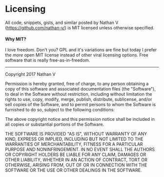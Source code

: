 # Licensing
All code, snippets, gists, and similar posted by Nathan V (https://github.com/nathan-v/) is MIT licensed unless otherwise specified.

#### Why MIT?
I love freedom. Don't you? GPL and it's variations are fine but today I prefer the _more_ open MIT license instead of other viral licensing options. Free software that is really free-as-in-freedom.

---
Copyright 2017 Nathan V

Permission is hereby granted, free of charge, to any person obtaining a copy of this software and associated documentation files (the "Software"), to deal in the Software without restriction, including without limitation the rights to use, copy, modify, merge, publish, distribute, sublicense, and/or sell copies of the Software, and to permit persons to whom the Software is furnished to do so, subject to the following conditions:

The above copyright notice and this permission notice shall be included in all copies or substantial portions of the Software.

THE SOFTWARE IS PROVIDED "AS IS", WITHOUT WARRANTY OF ANY KIND, EXPRESS OR IMPLIED, INCLUDING BUT NOT LIMITED TO THE WARRANTIES OF MERCHANTABILITY, FITNESS FOR A PARTICULAR PURPOSE AND NONINFRINGEMENT. IN NO EVENT SHALL THE AUTHORS OR COPYRIGHT HOLDERS BE LIABLE FOR ANY CLAIM, DAMAGES OR OTHER LIABILITY, WHETHER IN AN ACTION OF CONTRACT, TORT OR OTHERWISE, ARISING FROM, OUT OF OR IN CONNECTION WITH THE SOFTWARE OR THE USE OR OTHER DEALINGS IN THE SOFTWARE.
